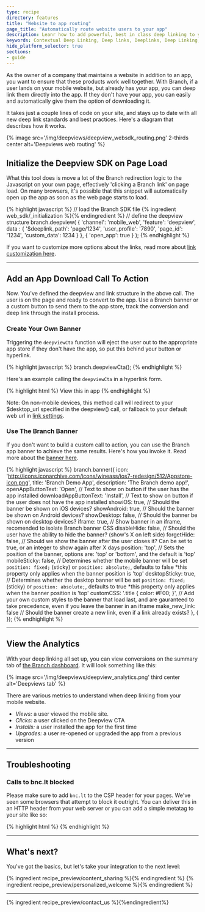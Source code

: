 ```yaml
---
type: recipe
directory: features
title: "Website to app routing"
page_title: "Automatically route website users to your app"
description: Leanr how to add powerful, best in class deep linking to your mobile website..
keywords: Contextual Deep Linking, Deep links, Deeplinks, Deep Linking, Deeplinking, Deferred Deep Linking, Deferred Deeplinking, Google App Indexing, Google App Invites, Apple Universal Links, Apple Spotlight Search, Facebook App Links, AppLinks, Deepviews, Deep views
hide_platform_selector: true
sections:
- guide
---
```


As the owner of a company that maintains a website in addition to an app, you want to ensure that these products work well together. With Branch, if a user lands on your mobile website, but already has your app, you can deep link them directly into the app. If they don't have your app, you can easily and automatically give them the option of downloading it.

It takes just a couple lines of code on your site, and stays up to date with all new deep link standards and best practices. Here's a diagram that describes how it works.

{% image src='/img/deepviews/deepview_websdk_routing.png' 2-thirds center alt='Deepviews web routing' %}

## Initialize the Deepview SDK on Page Load

What this tool does is move a lot of the Branch redirection logic to the Javascript on your own page, effectively 'clicking a Branch link' on page load. On many browsers, it's possible that this snippet will automatically open up the app as soon as the web page starts to load. 

{% highlight javascript %}
// load the Branch SDK file
{% ingredient web_sdk/_initialization %}{% endingredient %}
// define the deepview structure
branch.deepview(
    {
      'channel': 'mobile_web',
      'feature': 'deepview',
      data : {
        '$deeplink_path': 'page/1234',
        'user_profile': '7890',
        'page_id': '1234',
        'custom_data': 1234
      }
    },
    {
      'open_app': true
    }
);
{% endhighlight %}

If you want to customize more options about the links, read more about [link customization here](https://dev.branch.io/link_configuration/).

-----

## Add an App Download Call To Action

Now. You've defined the deepview and link structure in the above call. The user is on the page and ready to convert to the app. Use a Branch banner or a custom button to send them to the app store, track the conversion and deep link through the install process.

### Create Your Own Banner

Triggering the `deepviewCta` function will eject the user out to the appropriate app store if they don't have the app, so put this behind your button or hyperlink.

{% highlight javascript %}
branch.deepviewCta();
{% endhighlight %}

Here's an example calling the `deepviewCta` in a hyperlink form.

{% highlight html %}
<a id='downloadapp' onclick='branch.deepviewCta()'>View this in app</a>
{% endhighlight %}

Note: On non-mobile devices, this method call will redirect to your $desktop_url specified in the deepview() call, or fallback to your default web url in [link settings](https://dashboard.branch.io/#/settings/link).

### Use The Branch Banner

If you don't want to build a custom call to action, you can use the Branch app banner to achieve the same results. Here's how you invoke it. Read more about the [banner here](https://dev.branch.io/recipes/app_download_banner/).

{% highlight javascript %}
branch.banner({
    icon: 'http://icons.iconarchive.com/icons/wineass/ios7-redesign/512/Appstore-icon.png',
    title: 'Branch Demo App',
    description: 'The Branch demo app!',
    openAppButtonText: 'Open',              // Text to show on button if the user has the app installed
    downloadAppButtonText: 'Install',      // Text to show on button if the user does not have the app installed
    showiOS: true,                          // Should the banner be shown on iOS devices?
    showAndroid: true,                      // Should the banner be shown on Android devices?
    showDesktop: false,                      // Should the banner be shown on desktop devices?
    iframe: true,                           // Show banner in an iframe, recomended to isolate Branch banner CSS
    disableHide: false,                     // Should the user have the ability to hide the banner? (show's X on left side)
    forgetHide: false,                      // Should we show the banner after the user closes it? Can be set to true, or an integer to show again after X days
    position: 'top',                        // Sets the position of the banner, options are: 'top' or 'bottom', and the default is 'top'
    mobileSticky: false,                    // Determines whether the mobile banner will be set `position: fixed;` (sticky) or `position: absolute;`, defaults to false *this property only applies when the banner position is 'top'
    desktopSticky: true,                    // Determines whether the desktop banner will be set `position: fixed;` (sticky) or `position: absolute;`, defaults to true *this property only applies when the banner position is 'top'
    customCSS: '.title { color: #F00; }',   // Add your own custom styles to the banner that load last, and are gauranteed to take precedence, even if you leave the banner in an iframe
    make_new_link: false                    // Should the banner create a new link, even if a link already exists?
}, { });
{% endhighlight %}

-----

## View the Analytics

With your deep linking all set up, you can view conversions on the summary tab of [the Branch dashboard](https://dashboard.branch.io). It will look something like this:

{% image src='/img/deepviews/deepview_analytics.png' third center alt='Deepviews tab' %}

There are various metrics to understand when deep linking from your mobile website.

- *Views:* a user viewed the mobile site.
- *Clicks:* a user clicked on the Deepview CTA
- *Installs:* a user installed the app for the first time
- *Upgrades:* a user re-opened or upgraded the app from a previous version

-----

## Troubleshooting

### Calls to bnc.lt blocked

Please make sure to add `bnc.lt` to the CSP header for your pages. We've seen some browsers that attempt to block it outright. You can deliver this in an HTTP header from your web server or you can add a simple metatag to your site like so:

{% highlight html %}
<meta http-equiv="Content-Security-Policy" content="default-src https://bnc.lt; child-src 'none'; object-src 'none'"> 
{% endhighlight %}

-----

## What's next?

You've got the basics, but let's take your integration to the next level:

{% ingredient recipe_preview/content_sharing %}{% endingredient %}
{% ingredient recipe_preview/personalized_welcome %}{% endingredient %}

-----

{% ingredient recipe_preview/contact_us %}{%endingredient%}

